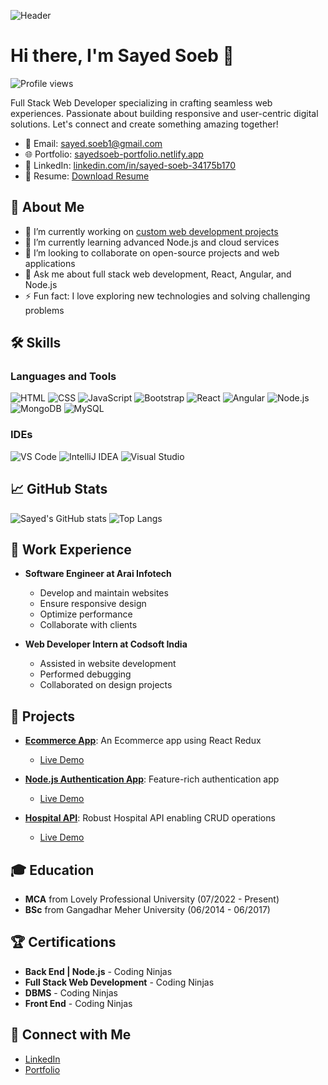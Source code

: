 ![Header](https://imgur.com/your-custom-banner.png)  <!-- Replace with your own image link -->

# Hi there, I'm Sayed Soeb 👋

![Profile views](https://komarev.com/ghpvc/?username=sayed-soeb&color=brightgreen)

Full Stack Web Developer specializing in crafting seamless web experiences. Passionate about building responsive and user-centric digital solutions. Let's connect and create something amazing together!

- 📧 Email: [sayed.soeb1@gmail.com](mailto:sayed.soeb1@gmail.com)
- 🌐 Portfolio: [sayedsoeb-portfolio.netlify.app](https://sayedsoeb-portfolio.netlify.app/)
- 💼 LinkedIn: [linkedin.com/in/sayed-soeb-34175b170](https://www.linkedin.com/in/sayed-soeb-34175b170/)
- 📝 Resume: [Download Resume](https://your-resume-link.com)  <!-- Replace with your resume link -->

## 🚀 About Me
- 🔭 I’m currently working on [custom web development projects](https://github.com/sayed-soeb)
- 🌱 I’m currently learning advanced Node.js and cloud services
- 👯 I’m looking to collaborate on open-source projects and web applications
- 💬 Ask me about full stack web development, React, Angular, and Node.js
- ⚡ Fun fact: I love exploring new technologies and solving challenging problems

## 🛠️ Skills

### Languages and Tools
![HTML](https://img.shields.io/badge/-HTML5-000?&logo=HTML5) ![CSS](https://img.shields.io/badge/-CSS3-000?&logo=CSS3) ![JavaScript](https://img.shields.io/badge/-JavaScript-000?&logo=JavaScript)
![Bootstrap](https://img.shields.io/badge/-Bootstrap-000?&logo=Bootstrap) ![React](https://img.shields.io/badge/-React-000?&logo=React) ![Angular](https://img.shields.io/badge/-Angular-000?&logo=Angular)
![Node.js](https://img.shields.io/badge/-Node.js-000?&logo=Node.js) ![MongoDB](https://img.shields.io/badge/-MongoDB-000?&logo=MongoDB) ![MySQL](https://img.shields.io/badge/-MySQL-000?&logo=MySQL)

### IDEs
![VS Code](https://img.shields.io/badge/-VS%20Code-000?&logo=Visual%20Studio%20Code) ![IntelliJ IDEA](https://img.shields.io/badge/-IntelliJ%20IDEA-000?&logo=IntelliJ%20IDEA) ![Visual Studio](https://img.shields.io/badge/-Visual%20Studio-000?&logo=Visual%20Studio)

## 📈 GitHub Stats
![Sayed's GitHub stats](https://github-readme-stats.vercel.app/api?username=sayed-soeb&show_icons=true&theme=radical)
![Top Langs](https://github-readme-stats.vercel.app/api/top-langs/?username=sayed-soeb&layout=compact&theme=radical)

## 💼 Work Experience
- **Software Engineer at Arai Infotech**
  - Develop and maintain websites
  - Ensure responsive design
  - Optimize performance
  - Collaborate with clients

- **Web Developer Intern at Codsoft India**
  - Assisted in website development
  - Performed debugging
  - Collaborated on design projects

## 🌟 Projects
- **[Ecommerce App](https://github.com/sayed-soeb/ecommerce-app)**: An Ecommerce app using React Redux
  - [Live Demo](https://ecommerce-by-sayed.netlify.app/)

- **[Node.js Authentication App](https://github.com/sayed-soeb/UserAuthentication)**: Feature-rich authentication app
  - [Live Demo](https://authentication-by-sayedsoeb.onrender.com/)

- **[Hospital API](https://github.com/sayed-soeb/hospital-api)**: Robust Hospital API enabling CRUD operations
  - [Live Demo](https://hospital-api-by-sayedsoeb.onrender.com/)

## 🎓 Education
- **MCA** from Lovely Professional University (07/2022 - Present)
- **BSc** from Gangadhar Meher University (06/2014 - 06/2017)

## 🏆 Certifications
- **Back End | Node.js** - Coding Ninjas
- **Full Stack Web Development** - Coding Ninjas
- **DBMS** - Coding Ninjas
- **Front End** - Coding Ninjas

## 🔗 Connect with Me
- [LinkedIn](https://www.linkedin.com/in/sayed-soeb-34175b170/)
- [Portfolio](https://sayedsoeb-portfolio.netlify.app/)
